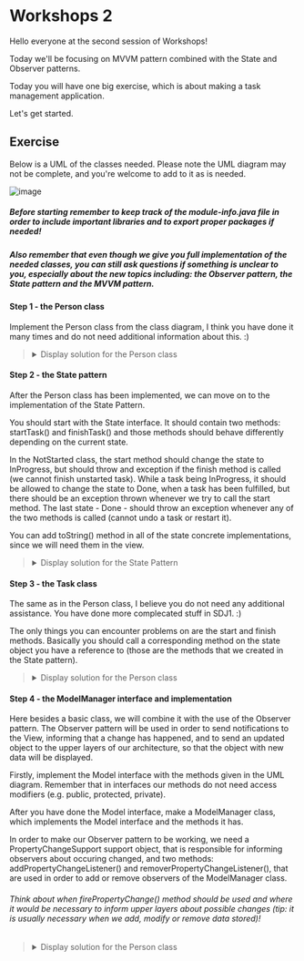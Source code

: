 # Workshops 2

<p>Hello everyone at the second session of Workshops!</p>
<p>Today we'll be focusing on MVVM pattern combined with the State and Observer patterns.</p>
<p>Today you will have one big exercise, which is about making a task management application.</p>
<p>Let's get started.</p>

## Exercise

<p>Below is a UML of the classes needed. Please note the UML diagram may not be complete, and you're welcome to add to it as is needed.</p>

![image](https://github.com/OliwierWijas/OliwierWijas.github.io/assets/119060666/1c7a581f-9b38-40dd-83e9-34ccdbbe0962)

##### Before starting remember to keep track of the module-info.java file in order to include important libraries and to export proper packages if needed!

##### Also remember that even though we give you full implementation of the needed classes, you can still ask questions if something is unclear to you, especially about the new topics including: the Observer pattern, the State pattern and the MVVM pattern.

#### Step 1 - the Person class

<p>Implement the Person class from the class diagram, I think you have done it many times and do not need additional information about this. :)</p>

<blockquote>
<details>
<summary>Display solution for the Person class</summary>
  
```java
public class Person {
    private final String name;

    public Person(String name) {
        this.name = name;
    }

    public String getName() {
        return name;
    }

    public boolean equals(Object obj) {
        if(obj == null || obj.getClass()!= getClass()) return false;
        Person p = (Person) obj;
        return p.name.equals(this.getName());
    }

    public String toString() {
        return name;
    }
}
```

</details>
</blockquote>

#### Step 2 - the State pattern

<p>After the Person class has been implemented, we can move on to the implementation of the State Pattern.</p>

<p>You should start with the State interface. It should contain two methods: startTask() and finishTask() and those methods should behave differently depending on the current state.</p>

<p>In the NotStarted class, the start method should change the state to InProgress, but should throw and exception if the finish method is called (we cannot finish unstarted task). While a task being InProgress, it should be allowed to change the state to Done, when a task has been fulfilled, but there should be an exception thrown whenever we try to call the start method. The last state - Done - should throw an exception whenever any of the two methods is called (cannot undo a task or restart it).</p>

<p>You can add toString() method in all of the state concrete implementations, since we will need them in the view.</p>

<blockquote>
<details>
<summary>Display solution for the State Pattern</summary>
  
```java
public interface State {
    void startTask(Task task);
    void finishTask(Task task);
}
```

```java
public class NotStarted implements State {
    @Override
    public void startTask(Task task) {
        task.setState(new InProgress());
    }

    @Override
    public void finishTask(Task task){
        throw new RuntimeException("You can not finish not started task!!!");
    }

    public String toString(){
        return "Not Started";
    }
}
```

```java
public class InProgress implements State {
    @Override
    public void startTask(Task task) {
        task.setState(this);
        throw new RuntimeException("Task is already started!!!");
    }

    @Override
    public void finishTask(Task task) {
        task.setState(new Done());
    }
    
    public String toString() {
        return "In Progress";
    }
}
```

```java
public class Done implements State {
    @Override
    public void startTask(Task task) {
        throw new RuntimeException("You can not start finished task!!!");
    }

    @Override
    public void finishTask(Task task) {
        task.setState(this);
        throw new RuntimeException("Task is already finished!!!");
    }

    public String toString() {
        return "Done";
    }
}
```

</details>
</blockquote>

#### Step 3 - the Task class

<p>The same as in the Person class, I believe you do not need any additional assistance. You have done more complecated stuff in SDJ1. :)</p>

<p>The only things you can encounter problems on are the start and finish methods. Basically you should call a corresponding method on the state object you have a reference to (those are the methods that we created in the State pattern).</p>

<blockquote>
<details>
<summary>Display solution for the Person class</summary>
  
```java
public class Task {
    private final String title;
    private final String description;
    private State state;
    private Person person;

    public Task(String title, String description, Person creator) {
        this.title = title;
        this.description = description;
        this.state = new NotStarted();
        this.person = creator;
    }

    public State getState() {
        return state;
    }

    public void setState(State state) {
        this.state = state;
    }

    public String getTitle() {
        return title;
    }

    public String getDescription() {
        return description;
    }

    public Person getPerson() {
        return person;
    }

    public void startTask() {
        state.startTask(this);
    }
    
    public void finishTask() {
        state.finishTask(this);
    }
    
    public boolean equals(Object obj) {
        if(obj == null || obj.getClass()!= getClass()) return false;
        Task p = (Task) obj;
        return p.getTitle().equals(this.getTitle()) && p.getDescription().equals(this.getDescription()) && p.getState().equals(this.getState()) && p.getPerson().equals(this.getPerson());
    }

    public String toString() {
        return title+": " +description;
    }
}
```

</details>
</blockquote>

#### Step 4 - the ModelManager interface and implementation

<p>Here besides a basic class, we will combine it with the use of the Observer pattern. The Observer pattern will be used in order to send notifications to the View, informing that a change has happened, and to send an updated object to the upper layers of our architecture, so that the object with new data will be displayed.</p>

<p>Firstly, implement the Model interface with the methods given in the UML diagram. Remember that in interfaces our methods do not need access modifiers (e.g. public, protected, private).</p>

<p>After you have done the Model interface, make a ModelManager class, which implements the Model interface and the methods it has.</p>

<p>In order to make our Observer pattern to be working, we need a PropertyChangeSupport support object, that is responsible for informing observers about occuring changed, and two methods: addPropertyChangeListener() and removerPropertyChangeListener(), that are used in order to add or remove observers of the ModelManager class.</p>

###### Think about when firePropertyChange() method should be used and where it would be necessary to inform upper layers about possible changes (tip: it is usually necessary when we add, modify or remove data stored)!

<blockquote>
<details>
<summary>Display solution for the Person class</summary>
  
```java
public class ModelManager implements Model {
    private ArrayList<Task> tasks;
    private final PropertyChangeSupport support;

    public ModelManager() {
        this.tasks = new ArrayList<>();
        this.support = new PropertyChangeSupport(tasks);
    }

    @Override
    public synchronized void startTask(Task task) {
        try {
            task.startTask();
            support.firePropertyChange("List", null, tasks);

        } catch (Exception e) {
            throw new RuntimeException(e.getMessage());
        }
    }

    @Override
    public synchronized void finishTask(Task task) {
        try {
            task.finishTask();
            support.firePropertyChange("List", null, tasks);
        } catch (Exception e) {
            throw new RuntimeException(e.getMessage());
        }
    }

    @Override
    public synchronized void addTask(Task task) {
        tasks.add(task);
        support.firePropertyChange("List", null, tasks);

    }

    @Override
    public void addPropertyChangeListener(PropertyChangeListener listener) {
        support.addPropertyChangeListener(listener);
    }

    @Override
    public void removePropertyChangeListener(PropertyChangeListener listener) {
        support.removePropertyChangeListener(listener);
    }
}
```

</details>
</blockquote>

